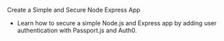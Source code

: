 Create a Simple and Secure Node Express App
- Learn how to secure a simple Node.js and Express app by adding user authentication with Passport.js and Auth0.